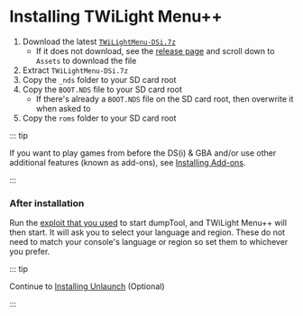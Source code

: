 # Installing TWiLight Menu++

1. Download the latest [`TWiLightMenu-DSi.7z`](https://github.com/DS-Homebrew/TWiLightMenu/releases/latest/download/TWiLightMenu-DSi.7z)
    - If it does not download, see the [release page](https://github.com/DS-Homebrew/TWiLightMenu/releases/latest) and scroll down to `Assets` to download the file
1. Extract `TWiLightMenu-DSi.7z`
1. Copy the `_nds` folder to your SD card root
1. Copy the `BOOT.NDS` file to your SD card root
    - If there's already a `BOOT.NDS` file on the SD card root, then overwrite it when asked to
1. Copy the `roms` folder to your SD card root

::: tip

If you want to play games from before the DS(i) & GBA and/or use other additional features (known as add-ons), see [Installing Add-ons](https://wiki.ds-homebrew.com/twilightmenu/installing-addons?tab=manual).

:::

### After installation

Run the [exploit that you used](launching-the-exploit.html) to start dumpTool, and TWiLight Menu++ will then start. It will ask you to select your language and region. These do not need to match your console's language or region so set them to whichever you prefer.

::: tip

Continue to [Installing Unlaunch](installing-unlaunch.html) (Optional)

:::
